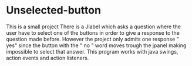 # Unselected-button
This is a small project
There is a Jlabel which asks a question where the user have to select one of the buttons in order to give a response to the question made before. However the project only admits one response " yes" since the button with the " no " word moves trough the jpanel making impossible to select that answer. This program works with java swings, action events and action listeners. 
